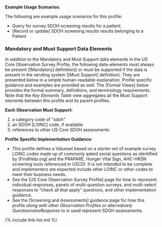 
**Example Usage Scenarios:**

The following are example usage scenarios for this profile:

-   Query for survey SDOH screening results for a patient.
-  [Record or update] SDOH screening results results belonging to a Patient

### Mandatory and Must Support Data Elements

*In addition to* the Mandatory and Must Support data elements in the US Core Observation Survey Profile, the following data-elements must always be present ([Mandatory] definition]) or must be supported if the data is present in the sending system ([Must Support] definition). They are presented below in a simple human-readable explanation.  Profile specific guidance and examples are provided as well.  The [Formal Views] below provides the  formal summary, definitions, and terminology requirements. Note that the *Key Elements Table* view aggregates all the Must Support elements between this profile and its parent profiles.

**Each Observation Must Support:**

1. a category code of "sdoh"
2. an SDOH [LOINC] code, if available
4. references to other US Core SDOH assessments

**Profile Specific Implementation Guidance:**

- This profile defines a Valueset based on a *starter set* of example survey LOINC codes made up of commonly asked social questions as identified by [FindHelp.org] and the PRAPARE, Hunger Vital Sign, AHC-HRSN screening tools referenced in USCDI. It is not intended to be complete and implementers are expected include other LOINC or other codes to meet their business needs.
- See the [US Core Observation Survey Profile] page for how to represent individual responses, panels of multi-question surveys, and multi-select responses to “check all that apply” questions, and other implementation guidance.
- See the [Screening and Assessments] guidance page for how this profile *along with other Observation Profiles or alternatively QuestionnaireResponse* to is used represent SDOH assessments.

{% include link-list.md %}
